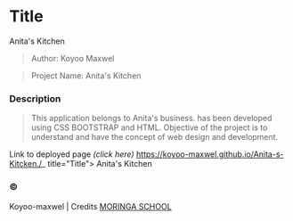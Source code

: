 # Title
Anita's Kitchen

>Author: Koyoo Maxwel

>Project Name: Anita's Kitchen

### Description
> This application belongs to Anita's business.
>has been developed using CSS BOOTSTRAP and HTML.
>Objective of the project is to understand and have the concept of web design and development.

Link to deployed page _(click here)_
https://koyoo-maxwel.github.io/Anita-s-Kitcken./_ title="Title">
Anita's Kitchen</a>


### &copy;
 Koyoo-maxwel | Credits <a href="www.moringaschool.com" title="Title">MORINGA SCHOOL</a>
